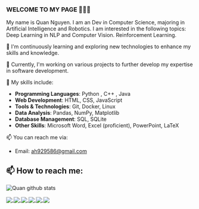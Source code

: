 ### WELCOME TO MY PAGE 👋👋👋
My name is Quan Nguyen. I am an Dev in Computer Science, majoring in Artificial Intelligence and Robotics. I am interested in the following topics: Deep Learning in NLP and Computer Vision. Reinforcement Learning.<br>

🌱 I'm continuously learning and exploring new technologies to enhance my skills and knowledge.

🔭 Currently, I'm working on various projects to further develop my expertise in software development.

💼 My skills include:
- **Programming Languages**: Python , C++ , Java 
- **Web Development**: HTML, CSS, JavaScript
- **Tools & Technologies**: Git, Docker, Linux
- **Data Analysis**: Pandas, NumPy, Matplotlib
- **Database Management**: SQL, SQLite
- **Other Skills**: Microsoft Word, Excel (proficient), PowerPoint, LaTeX

📫 You can reach me via:
- Email: ah929586@gmail.com

## 📫 How to reach me: 

![Quan github stats](https://github-readme-stats-git-masterrstaa-rickstaa.vercel.app/api?username=quankaka11&show_icons=true&theme=tokyonight&hide=contribs,prs,issues)

<a href="https://github.com/quankaka11/PaintAll/">
  <!-- Change the `github-readme-stats.anuraghazra1.vercel.app` to `github-readme-stats.vercel.app`  -->
  <img align="center" src="https://github-readme-stats.anuraghazra1.vercel.app/api/pin/?username=quankaka11&repo=PaintAll&theme=radical" />
</a> 

<a href="https://github.com/quankaka11/BaiTapCuoiKi/">
  <!-- Change the `github-readme-stats.anuraghazra1.vercel.app` to `github-readme-stats.vercel.app`  -->
  <img align="center" src="https://github-readme-stats.anuraghazra1.vercel.app/api/pin/?username=quankaka11&repo=BaiTapCuoiKi&theme=merko" />
</a>

<a href="https://github.com/quankaka11/HappyNewYear/">
  <!-- Change the `github-readme-stats.anuraghazra1.vercel.app` to `github-readme-stats.vercel.app`  -->
  <img align="center" src="https://github-readme-stats.anuraghazra1.vercel.app/api/pin/?username=quankaka11&repo=HappyNewYear&theme=gruvbox" />
</a>    
<a href="https://github.com/quankaka11/AppProfile/">
  <!-- Change the `github-readme-stats.anuraghazra1.vercel.app` to `github-readme-stats.vercel.app`  -->
  <img align="center" src="https://github-readme-stats.anuraghazra1.vercel.app/api/pin/?username=quankaka11&repo=AppProfile&theme=dark" />
</a>

<a href="https://github.com/quankaka11/FloodMaze/">
  <!-- Change the `github-readme-stats.anuraghazra1.vercel.app` to `github-readme-stats.vercel.app`  -->
  <img align="center" src="https://github-readme-stats.anuraghazra1.vercel.app/api/pin/?username=quankaka11&repo=FloodMaze&theme=dark" />
</a>

<a href="https://github.com/quankaka11/Student-Management/">
  <!-- Change the `github-readme-stats.anuraghazra1.vercel.app` to `github-readme-stats.vercel.app`  -->
  <img align="center" src="https://github-readme-stats.anuraghazra1.vercel.app/api/pin/?username=quankaka11&repo=AppProflie&theme=dark" />
</a>

